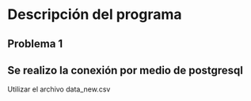 
# Descripción del programa

Problema 1
-
Se realizo la conexión por medio de postgresql
-
Utilizar el archivo data_new.csv
